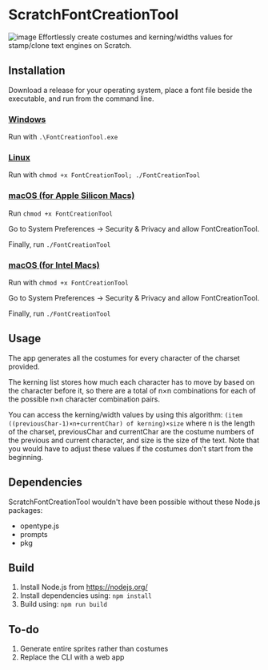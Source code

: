 # ScratchFontCreationTool

![image](https://user-images.githubusercontent.com/76801340/180587789-ebe49ca7-e8e3-40bf-91dc-00b02c2f3ca7.png)
Effortlessly create costumes and kerning/widths values for stamp/clone text engines on Scratch.

## Installation

Download a release for your operating system, place a font file beside the executable, and run from the command line.

### [Windows](https://github.com/NTProgramsOfficial/ScratchFontCreationTool/releases/tag/windows-v1.0.0)

Run with `.\FontCreationTool.exe`

### [Linux](https://github.com/NTProgramsOfficial/ScratchFontCreationTool/releases/tag/linux-v1.0.0)

Run with `chmod +x FontCreationTool; ./FontCreationTool`

### [macOS (for Apple Silicon Macs)](https://github.com/NTProgramsOfficial/ScratchFontCreationTool/releases/tag/apple-macos-v1.0.0)

Run `chmod +x FontCreationTool`

Go to System Preferences → Security & Privacy and allow FontCreationTool.

Finally, run `./FontCreationTool`

### [macOS (for Intel Macs)](https://github.com/NTProgramsOfficial/ScratchFontCreationTool/releases/tag/intel-macos-v1.0.0)

Run with `chmod +x FontCreationTool`

Go to System Preferences → Security & Privacy and allow FontCreationTool.

Finally, run `./FontCreationTool`

## Usage

The app generates all the costumes for every character of the charset provided.

The kerning list stores how much each character has to move by based on the character before it, so there are a total of n×n combinations for each of the possible n×n character combination pairs.

You can access the kerning/width values by using this algorithm:
`(item ((previousChar-1)×n+currentChar) of kerning)×size`
where n is the length of the charset, previousChar and currentChar are the costume numbers of the previous and current character, and size is the size of the text. Note that you would have to adjust these values if the costumes don't start from the beginning.

## Dependencies

ScratchFontCreationTool wouldn't have been possible without these Node.js packages:

- opentype.js
- prompts
- pkg

## Build

1. Install Node.js from https://nodejs.org/
2. Install dependencies using: `npm install`
3. Build using: `npm run build`

## To-do

1. Generate entire sprites rather than costumes
2. Replace the CLI with a web app
